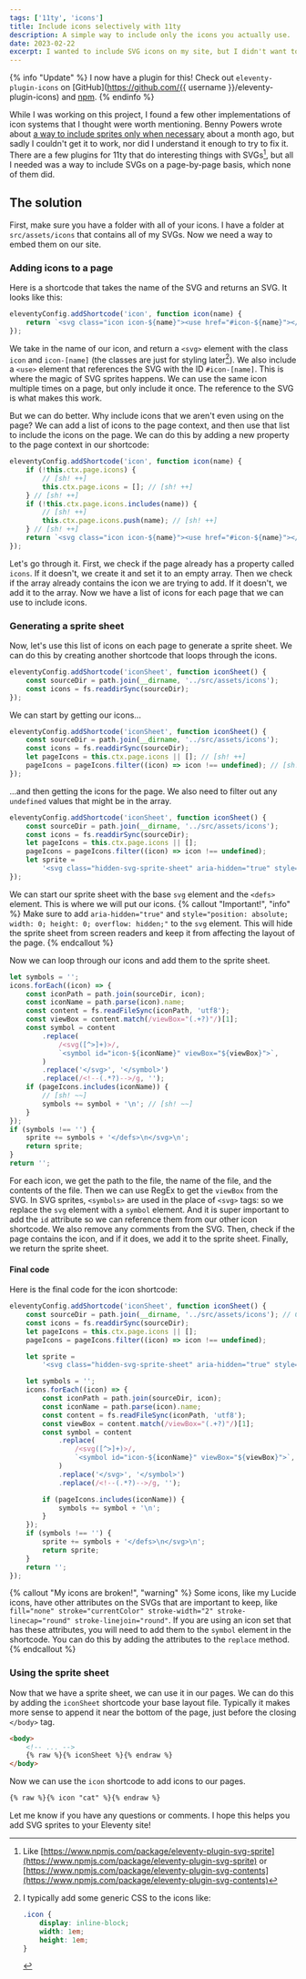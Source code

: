 ```yaml
---
tags: ['11ty', 'icons']
title: Include icons selectively with 11ty
description: A simple way to include only the icons you actually use.
date: 2023-02-22
excerpt: I wanted to include SVG icons on my site, but I didn't want to include all of them on every page. Here's how I did it.
---
```


{% info "Update" %}
I now have a plugin for this! Check out `eleventy-plugin-icons` on [GitHub](https://github.com/{{ username }}/eleventy-plugin-icons) and [npm](https://www.npmjs.com/package/eleventy-plugin-icons).
{% endinfo %}

While I was working on this project, I found a few other implementations of icon systems that I thought were worth mentioning. Benny Powers wrote about [a way to include sprites only when necessary](https://bennypowers.dev/posts/11ty-svg-sprites/) about a month ago, but sadly I couldn't get it to work, nor did I understand it enough to try to fix it. There are a few plugins for 11ty that do interesting things with SVGs[^1], but all I needed was a way to include SVGs on a page-by-page basis, which none of them did.

## The solution

First, make sure you have a folder with all of your icons. I have a folder at `src/assets/icons` that contains all of my SVGs. Now we need a way to embed them on our site.

### Adding icons to a page

Here is a shortcode that takes the name of the SVG and returns an SVG. It looks like this:

```js
eleventyConfig.addShortcode('icon', function icon(name) {
	return `<svg class="icon icon-${name}"><use href="#icon-${name}"></use></svg>`;
});
```

We take in the name of our icon, and return a `<svg>` element with the class `icon` and `icon-[name]` (the classes are just for styling later[^2]). We also include a `<use>` element that references the SVG with the ID `#icon-[name]`. This is where the magic of SVG sprites happens. We can use the same icon multiple times on a page, but only include it once. The reference to the SVG is what makes this work.

But we can do better. Why include icons that we aren't even using on the page? We can add a list of icons to the page context, and then use that list to include the icons on the page. We can do this by adding a new property to the page context in our shortcode:

```js
eleventyConfig.addShortcode('icon', function icon(name) {
	if (!this.ctx.page.icons) {
		// [sh! ++]
		this.ctx.page.icons = []; // [sh! ++]
	} // [sh! ++]
	if (!this.ctx.page.icons.includes(name)) {
		// [sh! ++]
		this.ctx.page.icons.push(name); // [sh! ++]
	} // [sh! ++]
	return `<svg class="icon icon-${name}"><use href="#icon-${name}"></use></svg>`;
});
```

Let's go through it. First, we check if the page already has a property called `icons`. If it doesn't, we create it and set it to an empty array. Then we check if the array already contains the icon we are trying to add. If it doesn't, we add it to the array. Now we have a list of icons for each page that we can use to include icons.

### Generating a sprite sheet

Now, let's use this list of icons on each page to generate a sprite sheet. We can do this by creating another shortcode that loops through the icons.

```js
eleventyConfig.addShortcode('iconSheet', function iconSheet() {
	const sourceDir = path.join(__dirname, '../src/assets/icons');
	const icons = fs.readdirSync(sourceDir);
});
```

We can start by getting our icons...

```js
eleventyConfig.addShortcode('iconSheet', function iconSheet() {
	const sourceDir = path.join(__dirname, '../src/assets/icons');
	const icons = fs.readdirSync(sourceDir);
	let pageIcons = this.ctx.page.icons || []; // [sh! ++]
	pageIcons = pageIcons.filter((icon) => icon !== undefined); // [sh! ++]
});
```

...and then getting the icons for the page. We also need to filter out any `undefined` values that might be in the array.

```js
eleventyConfig.addShortcode('iconSheet', function iconSheet() {
	const sourceDir = path.join(__dirname, '../src/assets/icons');
	const icons = fs.readdirSync(sourceDir);
	let pageIcons = this.ctx.page.icons || [];
	pageIcons = pageIcons.filter((icon) => icon !== undefined);
	let sprite =
		'<svg class="hidden-svg-sprite-sheet" aria-hidden="true" style="position: absolute; width: 0; height: 0; overflow: hidden;" version="1.1" xmlns="http://www.w3.org/2000/svg" xmlns:xlink="http://www.w3.org/1999/xlink">\n<defs>\n'; // [sh! ++]
});
```

We can start our sprite sheet with the base `svg` element and the `<defs>` element. This is where we will put our icons.
{% callout "Important!", "info" %}
Make sure to add `aria-hidden="true"` and `style="position: absolute; width: 0; height: 0; overflow: hidden;"` to the `svg` element. This will hide the sprite sheet from screen readers and keep it from affecting the layout of the page.
{% endcallout %}

Now we can loop through our icons and add them to the sprite sheet.

```js
let symbols = '';
icons.forEach((icon) => {
	const iconPath = path.join(sourceDir, icon);
	const iconName = path.parse(icon).name;
	const content = fs.readFileSync(iconPath, 'utf8');
	const viewBox = content.match(/viewBox="(.+?)"/)[1];
	const symbol = content
		.replace(
			/<svg([^>]+)>/,
			`<symbol id="icon-${iconName}" viewBox="${viewBox}">`,
		)
		.replace('</svg>', '</symbol>')
		.replace(/<!--(.*?)-->/g, '');
	if (pageIcons.includes(iconName)) {
		// [sh! ~~]
		symbols += symbol + '\n'; // [sh! ~~]
	}
});
if (symbols !== '') {
	sprite += symbols + '</defs>\n</svg>\n';
	return sprite;
}
return '';
```

For each icon, we get the path to the file, the name of the file, and the contents of the file. Then we can use RegEx to get the `viewBox` from the SVG. In SVG sprites, `<symbols>` are used in the place of `<svg>` tags: so we replace the `svg` element with a `symbol` element. And it is super important to add the `id` attribute so we can reference them from our other icon shortcode. We also remove any comments from the SVG. Then, check if the page contains the icon, and if it does, we add it to the sprite sheet. Finally, we return the sprite sheet.

#### Final code

Here is the final code for the icon shortcode:

```js
eleventyConfig.addShortcode('iconSheet', function iconSheet() {
	const sourceDir = path.join(__dirname, '../src/assets/icons'); // Change this to your icons directory
	const icons = fs.readdirSync(sourceDir);
	let pageIcons = this.ctx.page.icons || [];
	pageIcons = pageIcons.filter((icon) => icon !== undefined);

	let sprite =
		'<svg class="hidden-svg-sprite-sheet" aria-hidden="true" style="position: absolute; width: 0; height: 0; overflow: hidden;" version="1.1" xmlns="http://www.w3.org/2000/svg" xmlns:xlink="http://www.w3.org/1999/xlink">\n<defs>\n';

	let symbols = '';
	icons.forEach((icon) => {
		const iconPath = path.join(sourceDir, icon);
		const iconName = path.parse(icon).name;
		const content = fs.readFileSync(iconPath, 'utf8');
		const viewBox = content.match(/viewBox="(.+?)"/)[1];
		const symbol = content
			.replace(
				/<svg([^>]+)>/,
				`<symbol id="icon-${iconName}" viewBox="${viewBox}">`,
			)
			.replace('</svg>', '</symbol>')
			.replace(/<!--(.*?)-->/g, '');

		if (pageIcons.includes(iconName)) {
			symbols += symbol + '\n';
		}
	});
	if (symbols !== '') {
		sprite += symbols + '</defs>\n</svg>\n';
		return sprite;
	}
	return '';
});
```

{% callout "My icons are broken!", "warning" %}
Some icons, like my Lucide icons, have other attributes on the SVGs that are important to keep, like `fill="none" stroke="currentColor" stroke-width="2" stroke-linecap="round" stroke-linejoin="round"`. If you are using an icon set that has these attributes, you will need to add them to the `symbol` element in the shortcode. You can do this by adding the attributes to the `replace` method.
{% endcallout %}

### Using the sprite sheet

Now that we have a sprite sheet, we can use it in our pages. We can do this by adding the `iconSheet` shortcode your base layout file. Typically it makes more sense to append it near the bottom of the page, just before the closing `</body>` tag.

```html
<body>
	<!-- ... -->
	{% raw %}{% iconSheet %}{% endraw %}
</body>
```

Now we can use the `icon` shortcode to add icons to our pages.

```html
{% raw %}{% icon "cat" %}{% endraw %}
```

Let me know if you have any questions or comments. I hope this helps you add SVG sprites to your Eleventy site!

[^1]: Like [https://www.npmjs.com/package/eleventy-plugin-svg-sprite](https://www.npmjs.com/package/eleventy-plugin-svg-sprite) or [https://www.npmjs.com/package/eleventy-plugin-svg-contents](https://www.npmjs.com/package/eleventy-plugin-svg-contents)
[^2]: I typically add some generic CSS to the icons like:

    ```css
    .icon {
    	display: inline-block;
    	width: 1em;
    	height: 1em;
    }
    ```

